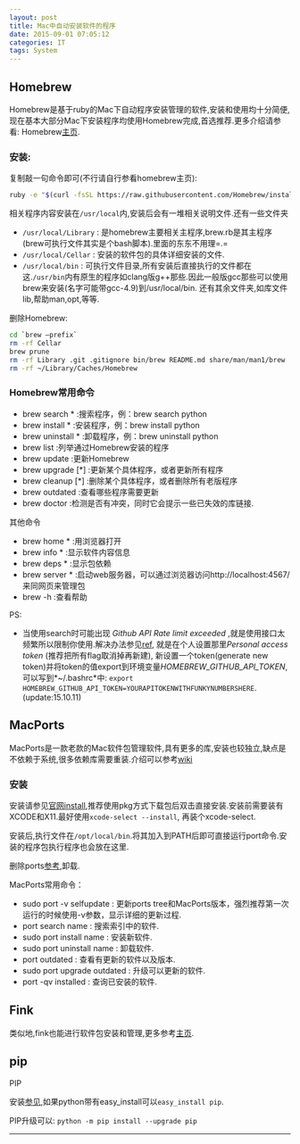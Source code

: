 ```yaml
---
layout: post
title: Mac中自动安装软件的程序
date: 2015-09-01 07:05:12
categories: IT
tags: System
---
```


## Homebrew

Homebrew是基于ruby的Mac下自动程序安装管理的软件,安装和使用均十分简便,现在基本大部分Mac下安装程序均使用Homebrew完成,首选推荐.更多介绍请参看: Homebrew[主页](http://brew.sh/index_zh-cn.html).

### 安装:

复制敲一句命令即可(不行请自行参看homebrew主页):

~~~bash
ruby -e "$(curl -fsSL https://raw.githubusercontent.com/Homebrew/install/master/install)"
~~~

相关程序内容安装在`/usr/local`内,安装后会有一堆相关说明文件.还有一些文件夹

- `/usr/local/Library` : 是homebrew主要相关主程序,brew.rb是其主程序(brew可执行文件其实是个bash脚本).里面的东东不用理=.=
- `/usr/local/Cellar` : 安装的软件包的具体详细安装的文件.
- `/usr/local/bin` : 可执行文件目录,所有安装后直接执行的文件都在这.`/usr/bin`内有原生的程序如clang版g++那些.因此一般版gcc那些可以使用brew来安装(名字可能带gcc-4.9)到/usr/local/bin.
还有其余文件夹,如库文件lib,帮助man,opt,等等.

删除Homebrew:

~~~bash
cd `brew –prefix`
rm -rf Cellar
brew prune
rm -rf Library .git .gitignore bin/brew README.md share/man/man1/brew
rm -rf ~/Library/Caches/Homebrew
~~~

### Homebrew常用命令

- brew search * 		:搜索程序，例：brew search python
- brew install * 		:安装程序，例：brew install python
- brew uninstall * 		:卸载程序，例：brew uninstall python
- brew list 		:列举通过Homebrew安装的程序
- brew update 		:更新Homebrew
- brew upgrade [*] 		:更新某个具体程序，或者更新所有程序
- brew cleanup [*] 		:删除某个具体程序，或者删除所有老版程序
- brew outdated 		:查看哪些程序需要更新
- brew doctor		:检测是否有冲突，同时它会提示一些已失效的库链接.

其他命令

- brew home * 		:用浏览器打开
- brew info * 		:显示软件内容信息
- brew deps * 		:显示包依赖
- brew server * 		:启动web服务器，可以通过浏览器访问http://localhost:4567/ 来同网页来管理包
- brew -h 		:查看帮助

PS:

- 当使用search时可能出现 *Github API Rate limit exceeded* ,就是使用接口太频繁所以限制你使用.解决办法参见[ref](https://gist.github.com/christopheranderton/8644743), 就是在个人设置那里*Personal access token* (推荐把所有flag取消掉再新建), 新设置一个token(generate new token)并将token的值export到环境变量*HOMEBREW_GITHUB_API_TOKEN*, 可以写到*~/.bashrc*中: `export HOMEBREW_GITHUB_API_TOKEN=YOURAPITOKENWITHFUNKYNUMBERSHERE`. (update:15.10.11) 

## MacPorts

MacPorts是一款老款的Mac软件包管理软件,具有更多的库,安装也较独立,缺点是不依赖于系统,很多依赖库需要重装.介绍可以参考[wiki](https://en.wikipedia.org/wiki/MacPorts)

### 安装

安装请参见[官网install](https://www.macports.org/install.php),推荐使用pkg方式下载包后双击直接安装.安装前需要装有XCODE和X11.最好使用`xcode-select --install`, 再装个xcode-select.

安装后,执行文件在`/opt/local/bin`.将其加入到PATH后即可直接运行port命令.安装的程序包执行程序也会放在这里.

删除ports[参考](https://trac.macports.org/wiki/Migration),卸载.


MacPorts常用命令：

- sudo port -v selfupdate : 更新ports tree和MacPorts版本，强烈推荐第一次运行的时候使用-v参数，显示详细的更新过程.
- port search name 		: 搜索索引中的软件.
- sudo port install name 		: 安装新软件.
- sudo port uninstall name 		: 卸载软件.
- port outdated 		: 查看有更新的软件以及版本.
- sudo port upgrade outdated 		: 升级可以更新的软件.
- port -qv installed 		: 查询已安装的软件.

## Fink

类似地,fink也能进行软件包安装和管理,更多参考[主页](http://www.finkproject.org/).

## pip

PIP

安装[参见](https://pip.pypa.io/en/stable/installing/),如果python带有easy_install可以`easy_install pip`.

PIP升级可以: `python -m pip install --upgrade pip`

------
